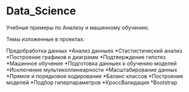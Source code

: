 # Data_Science

Учебные примеры по Анализу и машинному обучению.

Темы изложенные в проектах:
 
 Предобработка данных
 *Анализ данныех
 *Стастистический анализ
 *Построение графиков и диаграмм
 *Подтверждение гипотез
 *Машинное обучение
  *Подготовка данныех к обучению моделей
   *Исключение мультиколлинеарности
   *Масштабирование данных
   *Прямое и порядковое кодирование
   *Баланс классов
  *Построение моделей
  *Подбор гиперпараметров
  *КроссВалидация 
  *Bootstrap
